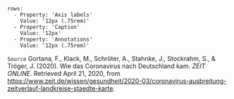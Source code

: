```table
rows:
  - Property: 'Axis labels'
    Value: '12px (.75rem)'
  - Property: 'Caption'
    Value: '12px'
  - Property: 'Annotations'
    Value: '12px (.75rem)'
```

`Source` Gortana, F., Klack, M., Schröter, A., Stahnke, J., Stockrahm, S., & Tröger, J. (2020). Wie das Coronavirus nach Deutschland kam. _ZEIT ONLINE_. Retrieved April 21, 2020, from https://www.zeit.de/wissen/gesundheit/2020-03/coronavirus-ausbreitung-zeitverlauf-landkreise-staedte-karte.
